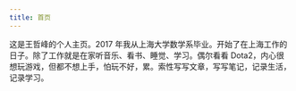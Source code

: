 ```yaml
---
title: 首页
---
```


这是王哲峰的个人主页。2017 年我从上海大学数学系毕业。开始了在上海工作的日子。除了工作就是在家听音乐、看书、睡觉、学习。偶尔看看 Dota2，内心很想玩游戏，但都不想上手，怕玩不好，累。索性写写文章，写写笔记，记录生活，记录学习。


